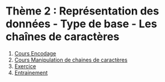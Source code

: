 # Thème 2 : Représentation des données - Type de base - Les chaînes de caractères

1. [Cours Encodage](../2.4_Chaines_caracteres/cours.md)
2. [Cours Manipulation de chaines de caractères](../2.4_Chaines_caracteres/chaine.md)
3. [Exercice](../2.4_Chaines_caracteres/exercices.md)
4. [Entrainement](../2.4_Chaines_caracteres/Entrainement.md)